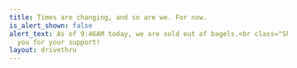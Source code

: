 ```yaml
---
title: Times are changing, and so are we. For now.
is_alert_shown: false
alert_text: As of 9:46AM today, we are sold out of bagels.<br class="ShowMobile"/>Thank
  you for your support!
layout: drivethru
---
```


